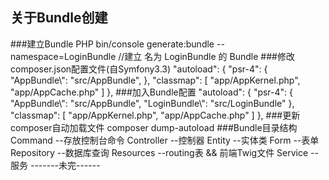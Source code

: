 ## 关于Bundle创建
###建立Bundle
	PHP bin/console generate:bundle --namespace=LoginBundle //建立 名为 LoginBundle 的 Bundle
###修改composer.json配置文件(自Symfony3.3)
	 "autoload": {
	        "psr-4": {
	            "AppBundle\\": "src/AppBundle",
	        },
	        "classmap": [ "app/AppKernel.php", "app/AppCache.php" ]
	    },
###加入Bundle配置
	 "autoload": {
	        "psr-4": {
	            "AppBundle\\": "src/AppBundle",
	            "LoginBundle\\": "src/LoginBundle"
	        },
	        "classmap": [ "app/AppKernel.php", "app/AppCache.php" ]
	    },
###更新composer自动加载文件
	composer dump-autoload
###Bundle目录结构
	Command --存放控制台命令
	Controller --控制器
	Entity --实体类
	Form --表单
	Repository --数据库查询
	Resources --routing表 && 前端Twig文件
	Service --服务
	-------未完------